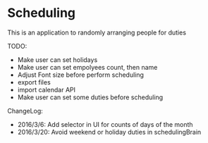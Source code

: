 # Scheduling


This is an application to randomly arranging people for duties


TODO:
- Make user can set holidays 
- Make user can set empolyees count, then name
- Adjust Font size  before perform scheduling
- export files
- import calendar API
- Make user can set some duties before scheduling 


ChangeLog:
 - 2016/3/6: Add selector in UI for counts of days of the month
 - 2016/3/20: Avoid weekend or holiday duties in schedulingBrain
